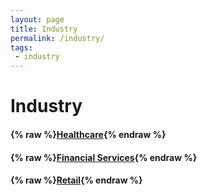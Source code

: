 ```yaml
---
layout: page
title: Industry
permalink: /industry/
tags:
 - industry
---
```


# Industry

<!-- Not implemented -->
<!-- #### {% raw %}[Financial Services](financial-services){% endraw %} -->

#### {% raw %}[Healthcare](healthcare){% endraw %}
#### {% raw %}[Financial Services](financial-services){% endraw %}
#### {% raw %}[Retail](retail){% endraw %}

<!-- Not implemented -->
<!-- #### {% raw %}[Retail](retail){% endraw %} -->

